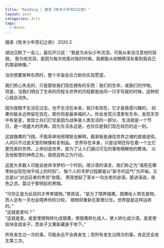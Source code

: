 ```yaml
---
title: "Reading | 摘录《牧羊少年奇幻之旅》"
layout: post
categories: Arts
tags:
  - Notes
---
```

摘录《牧羊少年奇幻之旅》
2020.2

湖泊沉默了一会儿，最后开口说：“我是为水仙少年流泪，可我从来没注意他的容貌。
我为他流泪，是因为每次他面对我的时候，我都能从他眼睛深处看到我自己的美丽映像。”

当你想要某种东西时，整个宇宙会合力助你实现愿望。

我们担心失去的，只是那些我们现在拥有的东西：我们的生命，或我们的作物。
但是，当我们明白了生命的历程与世界的历程都是由同一只手写就的时候，这种担心就会消失。
<!-- more -->

因为我既不生活在过去，也不生活在未来，我只有现在，它才是我感兴趣的。
如果你能永远停留在现在，那你将是最幸福的人。你会发现沙漠里有生命，发现天空中有星星，发现士兵们打仗是因为战争是人类生活的一部分。
生活就是一个节日，是一场盛大的庆典。因为生活永远是，也仅仅是我们现在经历的这一刻。

这就像鹰的飞翔，不能简单地用理智去解释。翡翠板是通往世界之魂的直接途径。人间只不过是天堂的映像和复制品。
世界存在本身，只是证明还存在着一个比它更完美的世界。上帝创造世界，是为了让人们通过可见的事物理解他的教诲，
以及他智慧的神奇之处。我把这称之为行动。

这是大多数人可能会放弃寻梦的一个时刻。用沙漠的语言，我们称之为“渴死在椰枣树出现在地平线上的时刻”。
每个人的寻梦过程都是以“新手的运气”为开端，又总是以“对远征者的考验”收尾。
男孩想起了家乡一句古老的谚语。那谚语说，夜色之浓，莫过于黎明前的黑暗。

“可你正是为此目的才养育猎物。”男孩说，“是为了喂养猎鹰。猎鹰给人带去食物，而人总有一天也会喂养你的沙粒，
猎物将重新在那里衍生。世界就是这样运转的。”<br>
“这就是爱吗？”<br>
“这就是爱。是爱使猎物转化成猎鹰，使猎鹰转化成人，使人转化成沙漠。是爱使铅块变成金子，而金子又重新藏身于地下。”

所有发生过一次的事，可能永远不会再发生；但所有发生过两次的事，肯定还会发生第三次。
